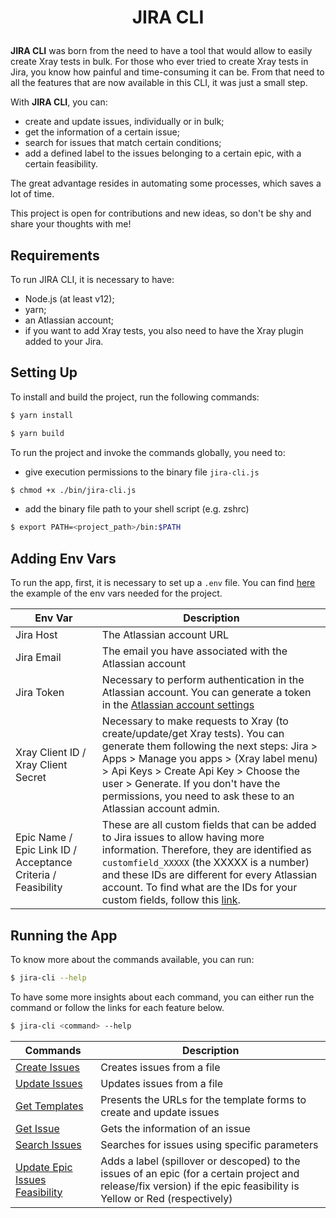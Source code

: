 <h1><p align="center">JIRA CLI</p></h1>

**JIRA CLI** was born from the need to have a tool that would allow to easily create Xray tests in bulk. For those who ever tried to create Xray tests in Jira, you know how painful and time-consuming it can be.
From that need to all the features that are now available in this CLI, it was just a small step.

With **JIRA CLI**, you can:
- create and update issues, individually or in bulk;
- get the information of a certain issue;
- search for issues that match certain conditions;
- add a defined label to the issues belonging to a certain epic, with a certain feasibility.

The great advantage resides in automating some processes, which saves a lot of time. 

This project is open for contributions and new ideas, so don't be shy and share your thoughts with me!


## Requirements

To run JIRA CLI, it is necessary to have:
- Node.js (at least v12);
- yarn;
- an Atlassian account;
- if you want to add Xray tests, you also need to have the Xray plugin added to your Jira.

## Setting Up

To install and build the project, run the following commands:

```bash
$ yarn install
```

```bash
$ yarn build
```

To run the project and invoke the commands globally, you need to:
-  give execution permissions to the binary file `jira-cli.js`

```bash
$ chmod +x ./bin/jira-cli.js
```

- add the binary file path to your shell script (e.g. zshrc)

```bash
$ export PATH=<project_path>/bin:$PATH
```

## Adding Env Vars

To run the app, first, it is necessary to set up a `.env` file. You can find [here](./.env.example) the example of the env vars needed for the project.

| Env Var      | Description |
| --------- | --------- |
| Jira Host     | The Atlassian account URL       |
| Jira Email   | The email you have associated with the Atlassian account        |
| Jira Token   | Necessary to perform authentication in the Atlassian account. You can generate a token in the [Atlassian account settings](https://id.atlassian.com/manage-profile/security/api-tokens)        |
| Xray Client ID / Xray Client Secret   | Necessary to make requests to Xray (to create/update/get Xray tests). You can generate them following the next steps: Jira > Apps > Manage you apps > (Xray label menu) > Api Keys > Create Api Key > Choose the user > Generate. If you don't have the permissions, you need to ask these to an Atlassian account admin.        |
| Epic Name / Epic Link ID / Acceptance Criteria / Feasibility   | These are all custom fields that can be added to Jira issues to allow having more information. Therefore, they are identified as `customfield_XXXXX` (the XXXXX is a number) and these IDs are different for every Atlassian account. To find what are the IDs for your custom fields, follow this [link](https://confluence.atlassian.com/jirakb/how-to-find-id-for-custom-field-s-744522503.html).          |

## Running the App

To know more about the commands available, you can run:

```bash
$ jira-cli --help 
```

To have some more insights about each command, you can either run the command or follow the links for each feature below.

```bash
$ jira-cli <command> --help 
```

| Commands      | Description |
| --------- | --------- |
| [Create Issues](./docs/features.md#create-issues)     | Creates issues from a file       |
| [Update Issues](./docs/features.md#update-issues)   | Updates issues from a file        |
| [Get Templates](./docs/features.md#get-templates)   | Presents the URLs for the template forms to create and update issues        |
| [Get Issue](./docs/features.md#get-issue)   | Gets the information of an issue        |
| [Search Issues](./docs/features.md#search-issues)   | Searches for issues using specific parameters        |
| [Update Epic Issues Feasibility](./docs/features.md#update-epic-issues-feasibility)   | Adds a label (spillover or descoped) to the issues of an epic (for a certain project and release/fix version) if the epic feasibility is Yellow or Red (respectively)     |
